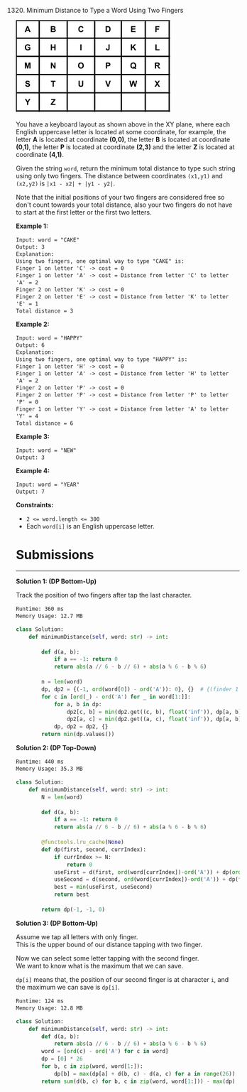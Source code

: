 1320. Minimum Distance to Type a Word Using Two Fingers

![1320_leetcode_keyboard.png](img/1320_leetcode_keyboard.png)

You have a keyboard layout as shown above in the XY plane, where each English uppercase letter is located at some coordinate, for example, the letter **A** is located at coordinate **(0,0)**, the letter **B** is located at coordinate **(0,1)**, the letter **P** is located at coordinate **(2,3)** and the letter **Z** is located at coordinate **(4,1)**.

Given the string `word`, return the minimum total distance to type such string using only two fingers. The distance between coordinates `(x1,y1)` and `(x2,y2)` is `|x1 - x2| + |y1 - y2|`. 

Note that the initial positions of your two fingers are considered free so don't count towards your total distance, also your two fingers do not have to start at the first letter or the first two letters.

 

**Example 1:**
```
Input: word = "CAKE"
Output: 3
Explanation: 
Using two fingers, one optimal way to type "CAKE" is: 
Finger 1 on letter 'C' -> cost = 0 
Finger 1 on letter 'A' -> cost = Distance from letter 'C' to letter 'A' = 2 
Finger 2 on letter 'K' -> cost = 0 
Finger 2 on letter 'E' -> cost = Distance from letter 'K' to letter 'E' = 1 
Total distance = 3
```

**Example 2:**
```
Input: word = "HAPPY"
Output: 6
Explanation: 
Using two fingers, one optimal way to type "HAPPY" is:
Finger 1 on letter 'H' -> cost = 0
Finger 1 on letter 'A' -> cost = Distance from letter 'H' to letter 'A' = 2
Finger 2 on letter 'P' -> cost = 0
Finger 2 on letter 'P' -> cost = Distance from letter 'P' to letter 'P' = 0
Finger 1 on letter 'Y' -> cost = Distance from letter 'A' to letter 'Y' = 4
Total distance = 6
```

**Example 3:**
```
Input: word = "NEW"
Output: 3
```

**Example 4:**
```
Input: word = "YEAR"
Output: 7
```

**Constraints:**

* `2 <= word.length <= 300`
* Each `word[i]` is an English uppercase letter.

# Submissions
---
**Solution 1: (DP Bottom-Up)**

Track the position of two fingers after tap the last character.

```
Runtime: 360 ms
Memory Usage: 12.7 MB
```
```python
class Solution:
    def minimumDistance(self, word: str) -> int:
        
        def d(a, b):
            if a == -1: return 0
            return abs(a // 6 - b // 6) + abs(a % 6 - b % 6)

        n = len(word)
        dp, dp2 = {(-1, ord(word[0]) - ord('A')): 0}, {}  # {(finder 1 char, finger 2 char): min distance till now}
        for c in [ord(_) - ord('A') for _ in word[1:]]:
            for a, b in dp:
                dp2[c, b] = min(dp2.get((c, b), float('inf')), dp[a, b] + d(a, c))
                dp2[a, c] = min(dp2.get((a, c), float('inf')), dp[a, b] + d(b, c))
            dp, dp2 = dp2, {}
        return min(dp.values())
```

**Solution 2: (DP Top-Down)**
```
Runtime: 440 ms
Memory Usage: 35.3 MB
```
```python
class Solution:
    def minimumDistance(self, word: str) -> int:
        N = len(word)
        
        def d(a, b):
            if a == -1: return 0
            return abs(a // 6 - b // 6) + abs(a % 6 - b % 6)
        
        @functools.lru_cache(None)
        def dp(first, second, currIndex):
            if currIndex >= N:
                return 0
            useFirst = d(first, ord(word[currIndex])-ord('A')) + dp(ord(word[currIndex])-ord('A'), second, currIndex + 1)
            useSecond = d(second, ord(word[currIndex])-ord('A')) + dp(first, ord(word[currIndex])-ord('A'), currIndex + 1)
            best = min(useFirst, useSecond)
            return best
        
        return dp(-1, -1, 0)
```

**Solution 3: (DP Bottom-Up)**

Assume we tap all letters with only finger.  
This is the upper bound of our distance tapping with two finger.

Now we can select some letter tapping with the second finger.  
We want to know what is the maximum that we can save.

`dp[i]` means that, the position of our second finger is at character `i`,
and the maximum we can save is `dp[i]`.

```
Runtime: 124 ms
Memory Usage: 12.8 MB
```
```python
class Solution:
    def minimumDistance(self, word: str) -> int:
        def d(a, b):
            return abs(a // 6 - b // 6) + abs(a % 6 - b % 6)
        word = [ord(c) - ord('A') for c in word]
        dp = [0] * 26
        for b, c in zip(word, word[1:]):
            dp[b] = max(dp[a] + d(b, c) - d(a, c) for a in range(26))
        return sum(d(b, c) for b, c in zip(word, word[1:])) - max(dp)
```